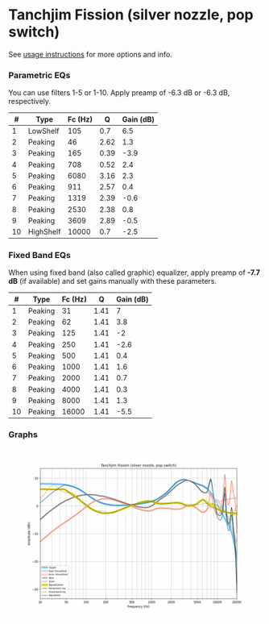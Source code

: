 # Tanchjim Fission (silver nozzle, pop switch)
See [usage instructions](https://github.com/jaakkopasanen/AutoEq#usage) for more options and info.

### Parametric EQs
You can use filters 1-5 or 1-10. Apply preamp of -6.3 dB or -6.3 dB, respectively.

|   # | Type      |   Fc (Hz) |    Q |   Gain (dB) |
|-----|-----------|-----------|------|-------------|
|   1 | LowShelf  |       105 | 0.7  |         6.5 |
|   2 | Peaking   |        46 | 2.62 |         1.3 |
|   3 | Peaking   |       165 | 0.39 |        -3.9 |
|   4 | Peaking   |       708 | 0.52 |         2.4 |
|   5 | Peaking   |      6080 | 3.16 |         2.3 |
|   6 | Peaking   |       911 | 2.57 |         0.4 |
|   7 | Peaking   |      1319 | 2.39 |        -0.6 |
|   8 | Peaking   |      2530 | 2.38 |         0.8 |
|   9 | Peaking   |      3609 | 2.89 |        -0.5 |
|  10 | HighShelf |     10000 | 0.7  |        -2.5 |

### Fixed Band EQs
When using fixed band (also called graphic) equalizer, apply preamp of **-7.7 dB** (if available) and set gains manually with these parameters.

|   # | Type    |   Fc (Hz) |    Q |   Gain (dB) |
|-----|---------|-----------|------|-------------|
|   1 | Peaking |        31 | 1.41 |         7   |
|   2 | Peaking |        62 | 1.41 |         3.8 |
|   3 | Peaking |       125 | 1.41 |        -2   |
|   4 | Peaking |       250 | 1.41 |        -2.6 |
|   5 | Peaking |       500 | 1.41 |         0.4 |
|   6 | Peaking |      1000 | 1.41 |         1.6 |
|   7 | Peaking |      2000 | 1.41 |         0.7 |
|   8 | Peaking |      4000 | 1.41 |         0.3 |
|   9 | Peaking |      8000 | 1.41 |         1.3 |
|  10 | Peaking |     16000 | 1.41 |        -5.5 |

### Graphs
![](./Tanchjim%20Fission%20(silver%20nozzle,%20pop%20switch).png)
